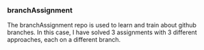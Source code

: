### branchAssignment

The branchAssignment repo is used to learn and train about github branches.
In this case, I have solved 3 assignments with 3 different approaches, each on a different branch.
